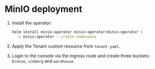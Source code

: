 # MinIO deployment

1. Install the operator:

   ```bash
   helm install minio-operator minio-operator/minio-operator \
     -n minio-operator --create-namespace
   ```

2. Apply the Tenant custom resource from `tenant.yaml`.
3. Login to the console via the ingress route and create three buckets:
   `bronze`, `iceberg` and `warehouse`.
